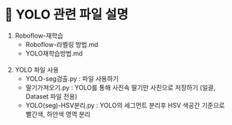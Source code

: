 # 📖 YOLO 관련 파일 설명

1. Roboflow-재학습
   - Roboflow-라벨링 방법.md
   - YOLO재학습방법.md <br><br>
2. YOLO 파일 사용
   - YOLO-seg검출.py : 파일 사용하기
   - 딸기가져오기.py : YOLO를 통해 사진속 딸기만 사진으로 저장하기 (일괄, Dataset 파일 전용)
   - YOLO(seg)-HSV분리.py : YOLO의 세그먼트 분리후 HSV 색공간 기준으로 빨간색, 하얀색 영역 분리
